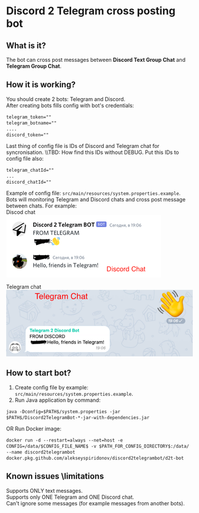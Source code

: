 # Discord 2 Telegram cross posting bot
## What is it?
The bot can cross post messages between **Discord Text Group Chat** and **Telegram Group Chat**.    
## How it is working?
You should create 2 bots: Telegram and Discord.  
After creating bots fills config with bot's credentials:
```
telegram_token=""
telegram_botname=""
....
discord_token=""
```
Last thing of config file is IDs of Discord and Telegram chat for syncronisation.  \\\TBD: How find this IDs without DEBUG.
Put this IDs to config file also:
```
telegram_chatId=""
...
discord_chatId=""
```
Example of config file: `src/main/resources/system.properties.example`.  
Bots will monitoring Telegram and Discord chats and cross post message between chats.
For example:  
Discod chat  
![d2t](https://github.com/AlekseySpiridonov/Discord2TelegramBot/blob/assets/images/d2t.png?raw=true)  

Telegram chat  
![t2d](https://github.com/AlekseySpiridonov/Discord2TelegramBot/blob/assets/images/t2d.png?raw=true)  

## How to start bot?
1. Create config file by example: `src/main/resources/system.properties.example`.  
2. Run Java application by command:
```
java -Dconfig=$PATH$/system.properties -jar $PATH$/Discord2TelegramBot-*-jar-with-dependencies.jar
```
   OR 
   Run Docker image:
```
docker run -d --restart=always --net=host -e CONFIG=/data/$CONFIG_FILE_NAME$ -v $PATH_FOR_CONFIG_DIRECTORY$:/data/ --name discord2telegrambot docker.pkg.github.com/alekseyspiridonov/discord2telegrambot/d2t-bot
```

## Known issues \limitations
Supports ONLY text messages.  
Supports only ONE Telegram and ONE Discord chat.  
Can't ignore some messages (for example messages from another bots).  
